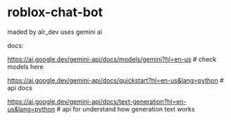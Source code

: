 # roblox-chat-bot


 maded by alr_dev uses gemini ai
 
 docs:
 
 https://ai.google.dev/gemini-api/docs/models/gemini?hl=en-us # check models here
 
 https://ai.google.dev/gemini-api/docs/quickstart?hl=en-us&lang=python # api docs
 
 https://ai.google.dev/gemini-api/docs/text-generation?hl=en-us&lang=python # api for understand how generation text works
